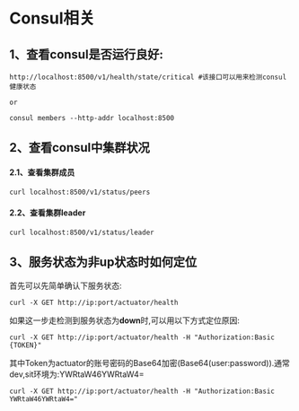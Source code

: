 # Consul相关

## 1、查看consul是否运行良好:
    
```console
http://localhost:8500/v1/health/state/critical #该接口可以用来检测consul健康状态

or

consul members --http-addr localhost:8500
```
## 2、查看consul中集群状况

#### 2.1、查看集群成员

```console
curl localhost:8500/v1/status/peers
```
    
#### 2.2、查看集群leader

```console
curl localhost:8500/v1/status/leader
```

## 3、服务状态为非up状态时如何定位

首先可以先简单确认下服务状态:

```shell
curl -X GET http://ip:port/actuator/health
```

如果这一步走检测到服务状态为**down**时,可以用以下方式定位原因:

```shell
curl -X GET http://ip:port/actuator/health -H "Authorization:Basic {TOKEN}"
```

其中Token为actuator的账号密码的Base64加密(Base64(user:password)).通常dev,sit环境为:YWRtaW46YWRtaW4=

```shell
curl -X GET http://ip:port/actuator/health -H "Authorization:Basic YWRtaW46YWRtaW4="
```